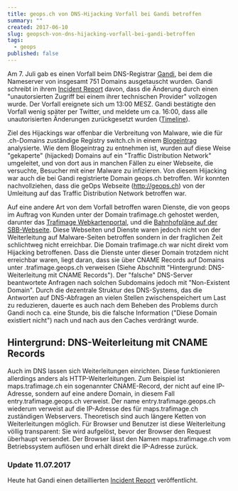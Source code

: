 ```yaml
---
title: geops.ch von DNS-Hijacking Vorfall bei Gandi betroffen
summary: ""
created: 2017-06-10
slug: geopsch-von-dns-hijacking-vorfall-bei-gandi-betroffen
tags:
  - geops
published: false
---
```


Am 7. Juli gab es einen Vorfall beim DNS-Registrar [Gandi](https://www.gandi.net/), bei dem die Nameserver von insgesamt 751 Domains ausgetauscht wurden. Gandi schreibt in ihrem [Incident Report](https://news.gandi.net/en/2017/07/report-on-july-7-2017-incident/) davon, dass die Änderung durch einen "unautorsierten Zugriff bei einem ihrer technischen Provider" vollzogen wurde. Der Vorfall ereignete sich um 13:00 MESZ. Gandi bestätigte den Vorfall wenig später per Twitter, und meldete um ca. 16:00, dass alle unautorisierten Änderungen zurückgesetzt wurden ([Timeline](https://news.gandi.net/en/2017/07/report-on-july-7-2017-incident/)).

Ziel des Hijackings war offenbar die Verbreitung von Malware, wie die für .ch-Domains zuständige Registry switch.ch in einem [Blogeintrag](https://securityblog.switch.ch/2017/07/07/94-ch-li-domain-names-hijacked-and-used-for-drive-by/) analysierte. Wie dem Blogeintrag zu entnehmen ist, wurden auf diese Weise "gekaperte" (hijacked) Domains auf ein "Traffic Distribution Network" umgeleitet, und von dort aus in manchen Fällen zu einer Webseite, die versuchte, Besucher mit einer Malware zu infizieren. Von diesem Hijacking war auch die bei Gandi registrierte Domain geops.ch betroffen. Wir konnten nachvollziehen, dass die geOps Webseite (http://geops.ch) von der Umleitung auf das Traffic Distribution Network betroffen war.

Auf eine andere Art von dem Vorfall betroffen waren Dienste, die von geops im Auftrag von Kunden unter der Domain trafimage.ch gehostet werden, darunter das [Trafimage Webkartenportal](https://maps.trafimage.ch/), und die [Bahnhofpläne auf der SBB-Webseite](https://www.sbb.ch/de/bahnhof-services/bahnhoefe/bahnhof-bern.html). Diese Webseiten und Dienste waren jedoch nicht von der Weiterleitung auf Malware-Seiten betroffen sondern in der fraglichen Zeit schlichtweg nicht erreichbar. Die Domain trafimage.ch war nicht direkt vom Hijacking betroffenen. Dass die Dienste unter dieser Domain trotzdem nicht erreichbar waren, liegt daran, dass sie über CNAME Records auf Domains unter .trafimage.geops.ch verweisen (Siehe Abschnitt "Hintergrund: DNS-Weiterleitung mit CNAME Records"). Der "falsche" DNS-Server beantwortete Anfragen nach solchen Subdomains jedoch mit "Non-Existent Domain". Durch die dezentrale Struktur des DNS-Systems, das die Antworten auf DNS-Abfragen an vielen Stellen zwischenspeichert um Last zu reduzieren, dauerte es auch nach dem Beheben des Problems durch Gandi noch ca. eine Stunde, bis die falsche Information ("Diese Domain existiert nicht") nach und nach aus den Caches verdrängt wurde.

## Hintergrund: DNS-Weiterleitung mit CNAME Records

Auch im DNS lassen sich Weiterleitungen einrichten. Diese funktionieren allerdings anders als HTTP-Weiterleitungen. Zum Beispiel ist maps.trafimage.ch ein sogenannter CNAME-Record, der nicht auf eine IP-Adresse, sondern auf eine andere Domain, in diesem Fall entry.trafimage.geops.ch verweist. Der name entry.trafimage.geops.ch wiederum verweist auf die IP-Adresse des für maps.trafimage.ch zuständigen Webservers. Theoretisch sind auch längere Ketten von Weiterleitungen möglich. Für Browser und Benutzer ist diese Weiterleitung völlig transparent: Sie wird aufgelöst, bevor der Browser den Request überhaupt versendet. Der Browser lässt den Namen maps.trafimage.ch vom Betriebssystem auflösen und erhält direkt die IP-Adresse zurück.

### Update 11.07.2017

Heute hat Gandi einen detaillierten [Incident Report](https://news.gandi.net/en/2017/07/detailed-incident-report/) veröffentlicht.
